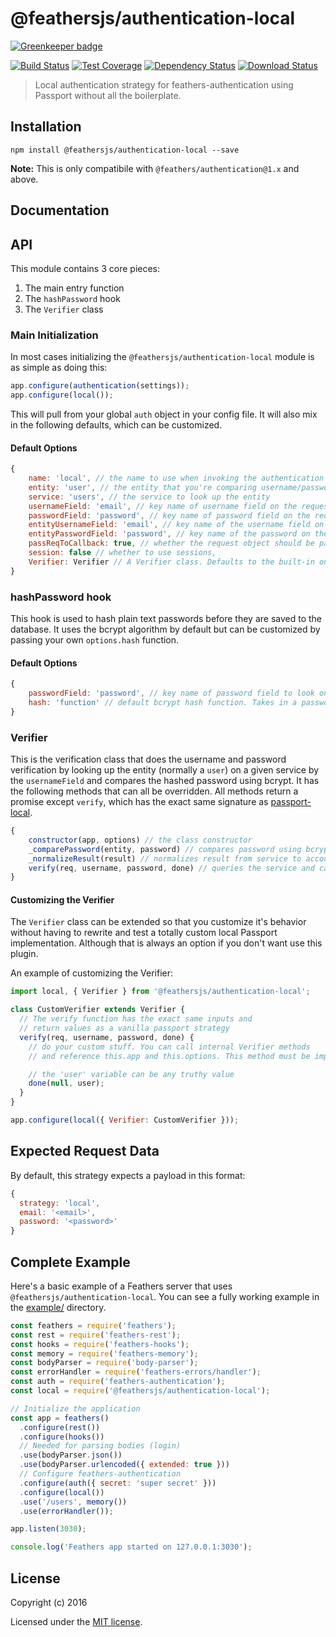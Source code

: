 # @feathersjs/authentication-local

[![Greenkeeper badge](https://badges.greenkeeper.io/feathersjs/authentication-local.svg)](https://greenkeeper.io/)

[![Build Status](https://travis-ci.org/feathersjs/authentication-local.png?branch=master)](https://travis-ci.org/feathersjs/authentication-local)
[![Test Coverage](https://api.codeclimate.com/v1/badges/d948ae0f5b7572578d5a/test_coverage)](https://codeclimate.com/github/feathersjs/authentication-local/test_coverage)
[![Dependency Status](https://img.shields.io/david/feathersjs/authentication-local.svg?style=flat-square)](https://david-dm.org/feathersjs/authentication-local)
[![Download Status](https://img.shields.io/npm/dm/@feathersjs/authentication-local.svg?style=flat-square)](https://www.npmjs.com/package/@feathersjs/authentication-local)

> Local authentication strategy for feathers-authentication using Passport without all the boilerplate.

## Installation

```
npm install @feathersjs/authentication-local --save
```

**Note:** This is only compatibile with `@feathers/authentication@1.x` and above.

## Documentation

<!-- Please refer to the [@feathersjs/authentication-local documentation](http://docs.feathersjs.com/) for more details. -->

## API

This module contains 3 core pieces:

1. The main entry function
2. The `hashPassword` hook 
3. The `Verifier` class

### Main Initialization

In most cases initializing the `@feathersjs/authentication-local` module is as simple as doing this:

```js
app.configure(authentication(settings));
app.configure(local());
```

This will pull from your global `auth` object in your config file. It will also mix in the following defaults, which can be customized.

#### Default Options

```js
{
    name: 'local', // the name to use when invoking the authentication Strategy
    entity: 'user', // the entity that you're comparing username/password against
    service: 'users', // the service to look up the entity
    usernameField: 'email', // key name of username field on the request
    passwordField: 'password', // key name of password field on the request
    entityUsernameField: 'email', // key name of the username field on the entity (defaults to `usernameField`)
    entityPasswordField: 'password', // key name of the password on the entity (defaults to `passwordField`)
    passReqToCallback: true, // whether the request object should be passed to `verify`
    session: false // whether to use sessions,
    Verifier: Verifier // A Verifier class. Defaults to the built-in one but can be a custom one. See below for details.
}
```

### hashPassword hook

This hook is used to hash plain text passwords before they are saved to the database. It uses the bcrypt algorithm by default but can be customized by passing your own `options.hash` function.

#### Default Options

```js
{
    passwordField: 'password', // key name of password field to look on hook.data
    hash: 'function' // default bcrypt hash function. Takes in a password and returns a hash.
}
```

### Verifier

This is the verification class that does the username and password verification by looking up the entity (normally a `user`) on a given service by the `usernameField` and compares the hashed password using bcrypt. It has the following methods that can all be overridden. All methods return a promise except `verify`, which has the exact same signature as [passport-local](https://github.com/jaredhanson/passport-local).

```js
{
    constructor(app, options) // the class constructor
    _comparePassword(entity, password) // compares password using bcrypt
    _normalizeResult(result) // normalizes result from service to account for pagination
    verify(req, username, password, done) // queries the service and calls the other internal functions.
}
```


#### Customizing the Verifier

The `Verifier` class can be extended so that you customize it's behavior without having to rewrite and test a totally custom local Passport implementation. Although that is always an option if you don't want use this plugin.

An example of customizing the Verifier:

```js
import local, { Verifier } from '@feathersjs/authentication-local';

class CustomVerifier extends Verifier {
  // The verify function has the exact same inputs and 
  // return values as a vanilla passport strategy
  verify(req, username, password, done) {
    // do your custom stuff. You can call internal Verifier methods
    // and reference this.app and this.options. This method must be implemented.

    // the 'user' variable can be any truthy value
    done(null, user);
  }
}

app.configure(local({ Verifier: CustomVerifier }));
```

## Expected Request Data
By default, this strategy expects a payload in this format:

```js
{
  strategy: 'local',
  email: '<email>',
  password: '<password>'
}
```

## Complete Example

Here's a basic example of a Feathers server that uses `@feathersjs/authentication-local`. You can see a fully working example in the [example/](./example/) directory.

```js
const feathers = require('feathers');
const rest = require('feathers-rest');
const hooks = require('feathers-hooks');
const memory = require('feathers-memory');
const bodyParser = require('body-parser');
const errorHandler = require('feathers-errors/handler');
const auth = require('feathers-authentication');
const local = require('@feathersjs/authentication-local');

// Initialize the application
const app = feathers()
  .configure(rest())
  .configure(hooks())
  // Needed for parsing bodies (login)
  .use(bodyParser.json())
  .use(bodyParser.urlencoded({ extended: true }))
  // Configure feathers-authentication
  .configure(auth({ secret: 'super secret' }))
  .configure(local())
  .use('/users', memory())
  .use(errorHandler());

app.listen(3030);

console.log('Feathers app started on 127.0.0.1:3030');
```

## License

Copyright (c) 2016

Licensed under the [MIT license](LICENSE).
